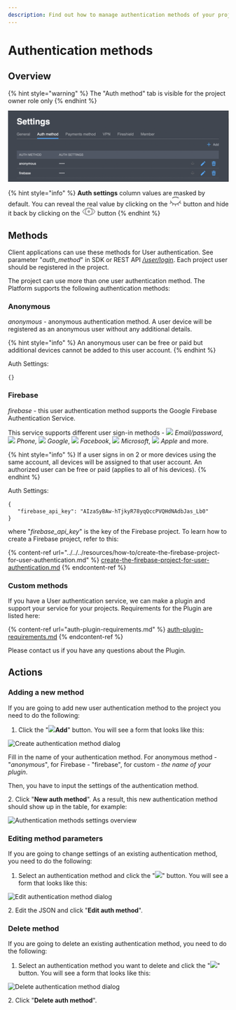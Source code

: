 ```yaml
---
description: Find out how to manage authentication methods of your project
---
```


# Authentication methods

## Overview

{% hint style="warning" %}
The "Auth method" tab is visible for the project owner role only
{% endhint %}

![](../../../.gitbook/assets/screenshot-2021-10-04-at-7.34.50-pm.png)

{% hint style="info" %}
**Auth settings** column values are masked by default. You can reveal the real value by clicking on the ![](../../../.gitbook/assets/closed-eye.svg) button and hide it back by clicking on the ![](../../../.gitbook/assets/opened-eye.svg) button
{% endhint %}

## Methods

Client applications can use these methods for User authentication. See parameter "_auth\_method_" in SDK or REST API [_/user/login_](https://backend.northghost.com/doc/user/index.html#!/user-controller/loginDevice). Each project user should be registered in the project.&#x20;

The project can use more than one user authentication method. The Platform supports the following authentication methods:

### Anonymous

_anonymous_ - anonymous authentication method. A user device will be registered as an anonymous user without any additional details.&#x20;

{% hint style="info" %}
An anonymous user can be free or paid but additional devices cannot be added to this user account.
{% endhint %}

Auth Settings:

```
{}
```

### Firebase

_firebase_ - this user authentication method supports the Google Firebase Authentication Service.

This service supports different user sign-in methods - ![](../../../.gitbook/assets/email\_icon.png) _Email/password_, ![](../../../.gitbook/assets/phone\_icon.svg) _Phone,_ ![](../../../.gitbook/assets/google\_icon.svg) _Google_, ![](../../../.gitbook/assets/facebook\_icon.svg) _Facebook_, ![](../../../.gitbook/assets/mslive\_icon.svg) _Microsoft_, ![](../../../.gitbook/assets/apple\_icon.png) _Apple_ and more.&#x20;

{% hint style="info" %}
If a user signs in on 2 or more devices using the same account, all devices will be assigned to that user account. An authorized user can be free or paid (applies to all of his devices).
{% endhint %}

Auth Settings:

```
{
   "firebase_api_key": "AIzaSyBAw-hTjkyR78yqQccPVQHdNAdbJas_Lb0"
}
```

where "_firebase\_api\_key_" is the key of the Firebase project.  To learn how to create a Firebase project, refer to this:&#x20;

{% content-ref url="../../../resources/how-to/create-the-firebase-project-for-user-authentication.md" %}
[create-the-firebase-project-for-user-authentication.md](../../../resources/how-to/create-the-firebase-project-for-user-authentication.md)
{% endcontent-ref %}

### Custom methods

If you have a User authentication service, we can make a plugin and support your service for your projects. Requirements for the Plugin are listed here:

{% content-ref url="auth-plugin-requirements.md" %}
[auth-plugin-requirements.md](auth-plugin-requirements.md)
{% endcontent-ref %}

Please contact us if you have any questions about the Plugin.

## Actions

### Adding a new method

If you are going to add new user authentication method to the project you need to do the following:

1. Click the "![](../../../.gitbook/assets/plus\_icon.jpeg)**Add**" button. You will see a form that looks like this:

![Create authentication method dialog](../../../.gitbook/assets/add\_new\_auth.png)

Fill in the name of your authentication method. For anonymous method - "_anonymous_", for Firebase - "firebase", for custom -  _the name of your plugin_.

Then, you have to input the settings of the authentication method.

&#x20;  2\. Click "**New auth method**". As a result, this new authentication method should show up in the table, for example:

![Authentication methods settings overview](../../../.gitbook/assets/auth\_methods.png)

### Editing method parameters

If you are going to change settings of an existing authentication method, you need to do the following:

1. Select an authentication method and click the "![](../../../.gitbook/assets/edit\_icon.png)" button. You will see a form that looks like this:

![Edit authentication method dialog](../../../.gitbook/assets/edit\_auth\_settings.png)

&#x20; 2\. Edit the JSON and click "**Edit auth method**".&#x20;

### Delete method

If you are going to delete an existing authentication method, you need to do the following:

1. Select an authentication method you want to delete and click the "![](../../../.gitbook/assets/delete\_icon.png)" button. You will see a form that looks like this:

![Delete authentication method dialog](../../../.gitbook/assets/delete\_auth\_method.png)

&#x20;  2\. Click "**Delete auth method**".&#x20;

